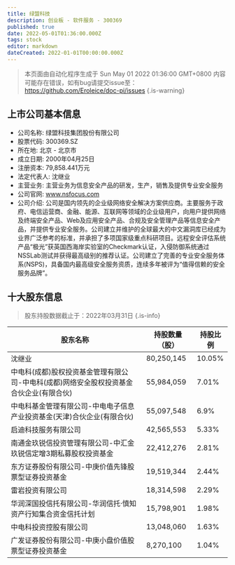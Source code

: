 ```yaml
---
title: 绿盟科技
description: 创业板 - 软件服务 - 300369
published: true
date: 2022-05-01T01:36:00.000Z
tags: stock
editor: markdown
dateCreated: 2022-01-01T00:00:00.000Z
---
```


> 本页面由自动化程序生成于 Sun May 01 2022 01:36:00 GMT+0800
> 内容可能存在错误，如有bug请提交issue至：https://github.com/Eroleice/doc-pi/issues
{.is-warning}

## 上市公司基本信息
- 公司名称: 绿盟科技集团股份有限公司
- 股票代码: 300369.SZ
- 所在地: 北京 - 北京市
- 成立日期: 2000年04月25日
- 注册资本: 79,858.441万元
- 法定代表人: 沈继业
- 主营业务: 主营业务为信息安全产品的研发，生产，销售及提供专业安全服务
- 公司官网: www.nsfocus.com
- 公司介绍: 公司是国内领先的企业级网络安全解决方案供应商。主要服务于政府、电信运营商、金融、能源、互联网等领域的企业级用户，向用户提供网络及终端安全产品、Web及应用安全产品、合规及安全管理产品等信息安全产品，并提供专业安全服务。公司建立并维护的全球最大的中文漏洞库已经成为业界广泛参考的标准，并承担了多项国家级重点科研项目。远程安全评估系统产品“极光”获英国西海岸实验室的Checkmark认证，入侵防御系统通过NSSLab测试并获得最高级别的推荐认证。公司建立了完善的专业安全服务体系(NSPS)，具备国内最高级安全服务资质，连续多年被评为“值得信赖的安全服务品牌”。


## 十大股东信息
> 股东持股数据截止于：2022年03月31日
{.is-info}

| 股东名称 | 持股数量（股） | 持股比例 |
| --- | --- | --- |
| 沈继业 | 80,250,145 | 10.05% |
| 中电科(成都)股权投资基金管理有限公司-中电科(成都)网络安全股权投资基金合伙企业(有限合伙) | 55,984,059 | 7.01% |
| 中电科基金管理有限公司-中电电子信息产业投资基金(天津)合伙企业(有限合伙) | 55,097,548 | 6.9% |
| 启迪科技服务有限公司 | 42,565,553 | 5.33% |
| 南通金玖锐信投资管理有限公司-中汇金玖锐信定增3期私募股权投资基金 | 22,412,276 | 2.81% |
| 东方证券股份有限公司-中庚价值先锋股票型证券投资基金 | 19,519,344 | 2.44% |
| 雷岩投资有限公司 | 18,314,598 | 2.29% |
| 华润深国投信托有限公司-华润信托·慎知资产行知集合资金信托计划 | 15,798,901 | 1.98% |
| 中电科投资控股有限公司 | 13,048,060 | 1.63% |
| 广发证券股份有限公司-中庚小盘价值股票型证券投资基金 | 8,270,100 | 1.04% |




